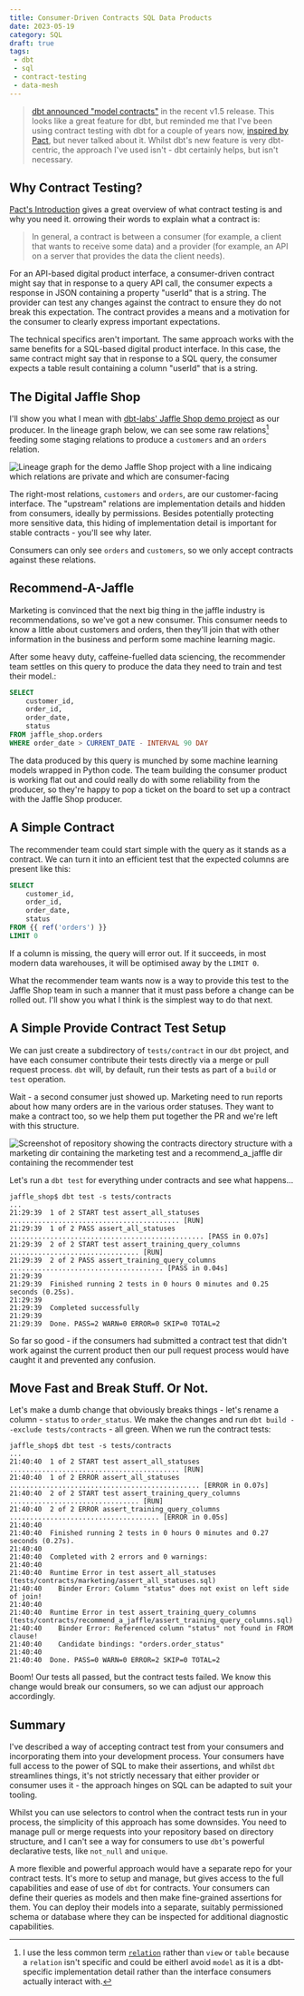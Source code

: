 ```yaml
---
title: Consumer-Driven Contracts SQL Data Products
date: 2023-05-19
category: SQL
draft: true
tags:
 - dbt
 - sql
 - contract-testing
 - data-mesh
---
```


> [dbt announced "model contracts"](https://docs.getdbt.com/docs/collaborate/govern/model-contracts) in the recent v1.5 release. This looks like a great feature for dbt, but reminded me that I've been using contract testing with dbt for a couple of years now, [inspired by Pact](https://docs.pact.io/), but never talked about it. Whilst dbt's new feature is very dbt-centric, the approach I've used isn't - dbt certainly helps, but isn't necessary.

<!--more-->

## Why Contract Testing?

[Pact's Introduction](https://docs.pact.io/) gives a great overview of what contract testing is and why you need it. orrowing their words to explain what a contract is:

> In general, a contract is between a consumer (for example, a client that wants to receive some data) and a provider (for example, an API on a server that provides the data the client needs).

For an API-based digital product interface, a consumer-driven contract might say that in response to a query API call, the consumer expects a response in JSON containing a property "userId" that is a string. The provider can test any changes against the contract to ensure they do not break this expectation. The contract provides a means and a motivation for the consumer to clearly express important expectations.

The technical specifics aren't important. The same approach works with the same benefits for a SQL-based digital product interface. In this case, the same contract might say that in response to a SQL query, the consumer expects a table result containing a column "userId" that is a string.

## The Digital Jaffle Shop

I'll show you what I mean with [dbt-labs' Jaffle Shop demo project](https://github.com/dbt-labs/jaffle_shop) as our producer. In the lineage graph below, we can see some raw relations[^nomenclature] feeding some staging relations to produce a `customers` and an `orders` relation.

![Lineage graph for the demo Jaffle Shop project with a line indicaing which relations are private and which are consumer-facing](Jaffle_shop_graph.png)

The right-most relations, `customers` and `orders`, are our customer-facing interface. The "upstream" relations are implementation details and hidden from consumers, ideally by permissions. Besides potentially protecting more sensitive data, this hiding of implementation detail is important for stable contracts - you'll see why later.

Consumers can only see `orders` and `customers`, so we only accept contracts against these relations.

## Recommend-A-Jaffle

Marketing is convinced that the next big thing in the jaffle industry is recommendations, so we've got a new consumer. This consumer needs to know a little about customers and orders, then they'll join that with other information in the business and perform some machine learning magic.

After some heavy duty, caffeine-fuelled data sciencing, the recommender team settles on this query to produce the data they need to train and test their model.:

```sql
SELECT
    customer_id,
    order_id,
    order_date,
    status
FROM jaffle_shop.orders
WHERE order_date > CURRENT_DATE - INTERVAL 90 DAY
```

The data produced by this query is munched by some machine learning models wrapped in Python code. The team building the consumer product is working flat out and could really do with some reliability from the producer, so they're happy to pop a ticket on the board to set up a contract with the Jaffle Shop producer.

## A Simple Contract

The recommender team could start simple with the query as it stands as a contract. We can turn it into an efficient test that the expected columns are present like this:

```sql
SELECT
    customer_id,
    order_id,
    order_date,
    status
FROM {{ ref('orders') }}
LIMIT 0
```

If a column is missing, the query will error out. If it succeeds, in most modern data warehouses, it will be optimised away by the `LIMIT 0`.

What the recommender team wants now is a way to provide this test to the Jaffle Shop team in such a manner that it must pass before a change can be rolled out. I'll show you what I think is the simplest way to do that next.

## A Simple Provide Contract Test Setup

We can just create a subdirectory of `tests/contract` in our `dbt` project, and have each consumer contribute their tests directly via a merge or pull request process. `dbt` will, by default, run their tests as part of a `build` or `test` operation.

Wait - a second consumer just showed up. Marketing need to run reports about how many orders are in the various order statuses. They want to make a contract too, so we help them put together the PR and we're left with this structure.

![Screenshot of repository showing the contracts directory structure with a marketing dir containing the marketing test and a recommend_a_jaffle dir containing the recommender test](contracts_examples.png)

Let's run a `dbt test` for everything under contracts and see what happens...

```bashsession
jaffle_shop$ dbt test -s tests/contracts
...
21:29:39  1 of 2 START test assert_all_statuses .......................................... [RUN]
21:29:39  1 of 2 PASS assert_all_statuses ................................................ [PASS in 0.07s]
21:29:39  2 of 2 START test assert_training_query_columns ................................ [RUN]
21:29:39  2 of 2 PASS assert_training_query_columns ...................................... [PASS in 0.04s]
21:29:39  
21:29:39  Finished running 2 tests in 0 hours 0 minutes and 0.25 seconds (0.25s).
21:29:39  
21:29:39  Completed successfully
21:29:39  
21:29:39  Done. PASS=2 WARN=0 ERROR=0 SKIP=0 TOTAL=2
```

So far so good - if the consumers had submitted a contract test that didn't work against the current product then our pull request process would have caught it and prevented any confusion.

## Move Fast and Break Stuff. Or Not.

Let's make a dumb change that obviously breaks things - let's rename  a column - `status` to `order_status`.
We make the changes and run `dbt build --exclude tests/contracts` - all green. When we run the contract tests:

```bashsession
jaffle_shop$ dbt test -s tests/contracts
...
21:40:40  1 of 2 START test assert_all_statuses .......................................... [RUN]
21:40:40  1 of 2 ERROR assert_all_statuses ............................................... [ERROR in 0.07s]
21:40:40  2 of 2 START test assert_training_query_columns ................................ [RUN]
21:40:40  2 of 2 ERROR assert_training_query_columns ..................................... [ERROR in 0.05s]
21:40:40  
21:40:40  Finished running 2 tests in 0 hours 0 minutes and 0.27 seconds (0.27s).
21:40:40  
21:40:40  Completed with 2 errors and 0 warnings:
21:40:40  
21:40:40  Runtime Error in test assert_all_statuses (tests/contracts/marketing/assert_all_statuses.sql)
21:40:40    Binder Error: Column "status" does not exist on left side of join!
21:40:40  
21:40:40  Runtime Error in test assert_training_query_columns (tests/contracts/recommend_a_jaffle/assert_training_query_columns.sql)
21:40:40    Binder Error: Referenced column "status" not found in FROM clause!
21:40:40    Candidate bindings: "orders.order_status"
21:40:40  
21:40:40  Done. PASS=0 WARN=0 ERROR=2 SKIP=0 TOTAL=2
```
Boom! Our tests all passed, but the contract tests failed. We know this change would break our consumers, so we can adjust our approach accordingly.

## Summary

I've described a way of accepting contract test from your consumers and incorporating them into your development process.
Your consumers have full access to the power of SQL to make their assertions, and whilst `dbt` streamlines things, it's not strictly necessary that either provider or consumer uses it - the approach hinges on SQL can be adapted to suit your tooling.

Whilst you can use selectors to control when the contract tests run in your process, the simplicity of this approach has some downsides. You need to manage pull or merge requests into your repository based on directory structure, and I can't see a way for consumers to use `dbt`'s powerful declarative tests, like `not_null` and `unique`.

A more flexible and powerful approach would have a separate repo for your contract tests.
It's more to setup and manage, but gives access to the full capabilities and ease of use of `dbt` for contracts. Your consumers can define their queries as models and then make fine-grained assertions for them. You can deploy their models into a separate, suitably permissioned schema or database where they can be inspected for additional diagnostic capabilities.

[^nomenclature]: I use the less common term [`relation`](https://en.wikipedia.org/wiki/Relation_(database)) rather than `view` or `table` because a `relation` isn't specific and could be eitherI avoid `model` as it is a dbt-specific implementation detail rather than the interface consumers actually interact with.
